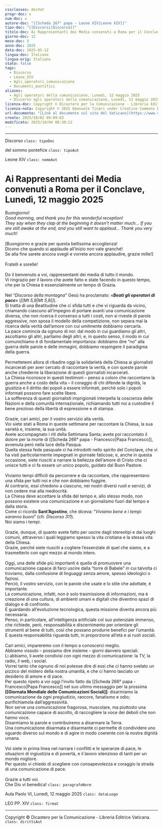 ```yaml
---
cssclasses: docVat
progr-doc: x
num-doc: x
autore-doc: "[[Scheda 267° papa - Leone XIV|Leone XIV]]"
tipo-doc: "[[Discorsi|Discorso]]"
titolo-doc: Ai Rappresentanti dei Media convenuti a Roma per il Conclave, Lunedì, 12 maggio 2025
giorno-doc: 12
mese-doc: 5
anno-doc: 2025
data-doc: 2025-05-12
lingua-doc: Italiano
lingua-orig: Italiano
stato: false
tags:
  - Discorso
  - Leone_XIV
  - Agli_operatori_comunicazione
  - Documenti_pontifici
aliases:
  - Agli operatori della comunicazione, Lunedì, 12 maggio 2025
  - Discorso agli operatori della comunicazione, Lunedì, 12 maggio 2025
licenza-doc: Copyright © Dicastero per la Comunicazione - Libreria Editrice Vaticana
licenza-nota: Copyright © 2025 Emanuele Tinari under Creative Commons BY-NC-SA 4.0 https://creativecommons.org/licenses/by-nc-sa/4.0/
url-documento: "[Link al documento sul sito del Vaticano](https://www.vatican.va/content/leo-xiv/it/speeches/2025/may/documents/20250512-media.html)"
creato: 2025/10/02 09:09:03
modificato: 2025/10/04 00:30:22
---
```



***


Discorso `class: tipoDoc`


del sommo pontefice `class: tipoAut`


Leone XIV `class: nomeAut`


# Ai Rappresentanti dei Media convenuti a Roma per il Conclave, Lunedì, 12 maggio 2025


Buongiorno!<br>*Good morning, and thank you for this wonderful reception!<br>They say when they clap at the beginning it doesn’t matter much... If you are still awake at the end, and you still want to applaud... Thank you very much!*<br><br>[Buongiorno e grazie per questa bellissima accoglienza!<br>Dicono che quando si applaude all’inizio non vale granché!<br>Se alla fine sarete ancora svegli e vorrete ancora applaudire, grazie mille!]<br><br>Fratelli e sorelle!<br><br>Do il benvenuto a voi, rappresentanti dei media di tutto il mondo.<br>Vi ringrazio per il lavoro che avete fatto e state facendo in questo tempo, che per la Chiesa è essenzialmente un tempo di Grazia.<br><br>Nel “*Discorso della montagna*” Gesù ha proclamato: «***Beati gli operatori di pace***» (*<span class="BibleRef">[[Mt 5,9|Mt 5,9]]</span>*).<br>Si tratta di una Beatitudine che ci sfida tutti e che vi riguarda da vicino, chiamando ciascuno all’impegno di portare avanti una comunicazione diversa, che non ricerca il consenso a tutti i costi, non si riveste di parole aggressive, non sposa il modello della competizione, non separa mai la ricerca della verità dall’amore con cui umilmente dobbiamo cercarla.<br>La pace comincia da ognuno di noi: dal modo in cui guardiamo gli altri, ascoltiamo gli altri, parliamo degli altri; e, in questo senso, il modo in cui comunichiamo è di fondamentale importanza: dobbiamo dire “no” alla guerra delle parole e delle immagini, dobbiamo respingere il paradigma della guerra.<br><br>Permettetemi allora di ribadire oggi la solidarietà della Chiesa ai giornalisti incarcerati per aver cercato di raccontare la verità, e con queste parole anche chiederne la liberazione di questi giornalisti incarcerati.<br>La Chiesa riconosce in questi testimoni – penso a coloro che raccontano la guerra anche a costo della vita – il coraggio di chi difende la dignità, la giustizia e il diritto dei popoli a essere informati, perché solo i popoli informati possono fare scelte libere.<br>La sofferenza di questi giornalisti imprigionati interpella la coscienza delle Nazioni e della comunità internazionale, richiamando tutti noi a custodire il bene prezioso della libertà di espressione e di stampa.<br><br>Grazie, cari amici, per il vostro servizio alla verità.<br>Voi siete stati a Roma in queste settimane per raccontare la Chiesa, la sua varietà e, insieme, la sua unità.<br>Avete accompagnato i riti della Settimana Santa; avete poi raccontato il dolore per la morte di [[Scheda 266° papa - Francesco|Papa Francesco]], avvenuta però nella luce della Pasqua.<br>Quella stessa fede pasquale ci ha introdotti nello spirito del Conclave, che vi ha visti particolarmente impegnati in giornate faticose; e, anche in questa occasione, siete riusciti a narrare la bellezza dell’amore di Cristo che ci unisce tutti e ci fa essere un unico popolo, guidato dal Buon Pastore.<br><br>Viviamo tempi difficili da percorrere e da raccontare, che rappresentano una sfida per tutti noi e che non dobbiamo fuggire.<br>Al contrario, essi chiedono a ciascuno, nei nostri diversi ruoli e servizi, di non cedere mai alla mediocrità.<br>La Chiesa deve accettare la sfida del tempo e, allo stesso modo, non possono esistere una comunicazione e un giornalismo fuori dal tempo e dalla storia.<br>Come ci ricorda **Sant’Agostino**, che diceva: “*Viviamo bene e i tempi saranno buoni*” (cfr. *Discorso 311*).<br>Noi siamo i tempi.<br><br>Grazie, dunque, di quanto avete fatto per uscire dagli stereotipi e dai luoghi comuni, attraverso i quali leggiamo spesso la vita cristiana e la stessa vita della Chiesa.<br>Grazie, perché siete riusciti a cogliere l’essenziale di quel che siamo, e a trasmetterlo con ogni mezzo al mondo intero.<br><br>Oggi, una delle sfide più importanti è quella di promuovere una comunicazione capace di farci uscire dalla “torre di Babele” in cui talvolta ci troviamo, dalla confusione di linguaggi senza amore, spesso ideologici o faziosi.<br>Perciò, il vostro servizio, con le parole che usate e lo stile che adottate, è importante.<br>La comunicazione, infatti, non è solo trasmissione di informazioni, ma è creazione di una cultura, di ambienti umani e digitali che diventino spazi di dialogo e di confronto.<br>E guardando all’evoluzione tecnologica, questa missione diventa ancora più necessaria.<br>Penso, in particolare, all’intelligenza artificiale col suo potenziale immenso, che richiede, però, responsabilità e discernimento per orientare gli strumenti al bene di tutti, così che possano produrre benefici per l’umanità.<br>E questa responsabilità riguarda tutti, in proporzione all’età e ai ruoli sociali.<br><br>Cari amici, impareremo con il tempo a conoscerci meglio.<br>Abbiamo vissuto – possiamo dire insieme – giorni davvero speciali.<br>Li abbiamo, li avete condivisi con ogni mezzo di comunicazione: la TV, la radio, il web, i social.<br>Vorrei tanto che ognuno di noi potesse dire di essi che ci hanno svelato un pizzico del mistero della nostra umanità, e che ci hanno lasciato un desiderio di amore e di pace.<br>Per questo ripeto a voi oggi l’invito fatto da [[Scheda 266° papa - Francesco|Papa Francesco]] nel suo ultimo messaggio per la prossima **[[Giornata Mondiale delle Comunicazioni Sociali]]**: disarmiamo la comunicazione da ogni pregiudizio, rancore, fanatismo e odio; purifichiamola dall’aggressività.<br>Non serve una comunicazione fragorosa, muscolare, ma piuttosto una comunicazione capace di ascolto, di raccogliere la voce dei deboli che non hanno voce.<br>Disarmiamo le parole e contribuiremo a disarmare la Terra.<br>Una comunicazione disarmata e disarmante ci permette di condividere uno sguardo diverso sul mondo e di agire in modo coerente con la nostra dignità umana.<br><br>Voi siete in prima linea nel narrare i conflitti e le speranze di pace, le situazioni di ingiustizia e di povertà, e il lavoro silenzioso di tanti per un mondo migliore.<br>Per questo vi chiedo di scegliere con consapevolezza e coraggio la strada di una comunicazione di pace.<br><br>Grazie a tutti voi.<br>Che Dio vi benedica! `class: paragrafoNorm`


Aula Paolo VI, Lunedì, 12 maggio 2025 `class: dataLuogo`


LEO PP. XIV `class: firmaC`


***


Copyright © Dicastero per la Comunicazione - Libreria Editrice Vaticana. `class: dirittiAut`


